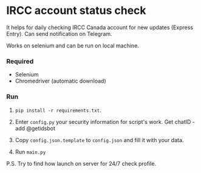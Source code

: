 # IRCC account status check

It helps for daily checking IRCC Canada account for new updates (Express Entry). Can send notification on Telegram.

Works on selenium and can be run on local machine.

### Required

- Selenium
- Chromedriver (automatic download)

### Run
1. `pip install -r requirements.txt`.<br>

2. Enter `config.py` your security information for script's work. Get chatID - add @getidsbot

3. Copy `config.json.template` to `config.json` and fill it with your data.

4. Run `main.py`


P.S. Try to find how launch on server for 24/7 check profile.

